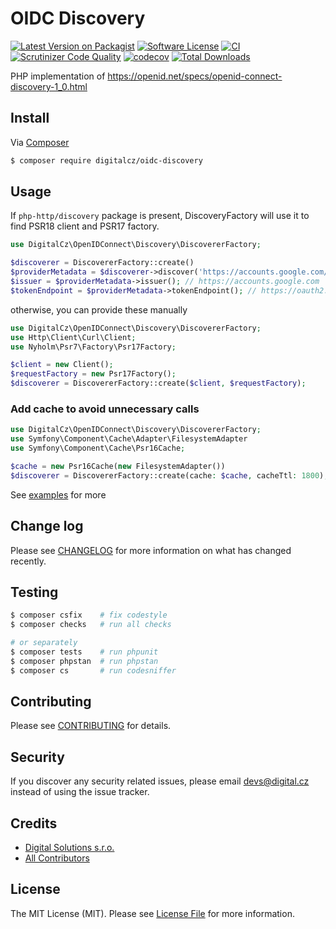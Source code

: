 # OIDC Discovery

[![Latest Version on Packagist][ico-version]][link-packagist]
[![Software License][ico-license]](LICENSE)
[![CI](https://github.com/digitalcz/oidc-discovery/workflows/CI/badge.svg)]()
[![Scrutinizer Code Quality](https://scrutinizer-ci.com/g/digitalcz/oidc-discovery/badges/quality-score.png?b=0.x)](https://scrutinizer-ci.com/g/digitalcz/oidc-discovery/?branch=0.x)
[![codecov](https://codecov.io/gh/digitalcz/oidc-discovery/branch/0.x/graph/badge.svg?token=e8B81l7mzA)](https://codecov.io/gh/digitalcz/oidc-discovery)
[![Total Downloads][ico-downloads]][link-downloads]

PHP implementation of https://openid.net/specs/openid-connect-discovery-1_0.html

## Install

Via [Composer](https://getcomposer.org/)

```bash
$ composer require digitalcz/oidc-discovery
```

## Usage

If `php-http/discovery` package is present, DiscoveryFactory will use it to find PSR18 client and PSR17 factory.

```php
use DigitalCz\OpenIDConnect\Discovery\DiscovererFactory;

$discoverer = DiscovererFactory::create()
$providerMetadata = $discoverer->discover('https://accounts.google.com/.well-known/openid-configuration');
$issuer = $providerMetadata->issuer(); // https://accounts.google.com
$tokenEndpoint = $providerMetadata->tokenEndpoint(); // https://oauth2.googleapis.com/token
```

otherwise, you can provide these manually 
```php
use DigitalCz\OpenIDConnect\Discovery\DiscovererFactory;
use Http\Client\Curl\Client;
use Nyholm\Psr7\Factory\Psr17Factory;

$client = new Client();
$requestFactory = new Psr17Factory();
$discoverer = DiscovererFactory::create($client, $requestFactory);
```

### Add cache to avoid unnecessary calls
```php
use DigitalCz\OpenIDConnect\Discovery\DiscovererFactory;
use Symfony\Component\Cache\Adapter\FilesystemAdapter
use Symfony\Component\Cache\Psr16Cache;

$cache = new Psr16Cache(new FilesystemAdapter())
$discoverer = DiscovererFactory::create(cache: $cache, cacheTtl: 1800);
```

See [examples](examples) for more

## Change log

Please see [CHANGELOG](CHANGELOG.md) for more information on what has changed recently.

## Testing

``` bash
$ composer csfix    # fix codestyle
$ composer checks   # run all checks 

# or separately
$ composer tests    # run phpunit
$ composer phpstan  # run phpstan
$ composer cs       # run codesniffer
```

## Contributing

Please see [CONTRIBUTING](CONTRIBUTING.md) for details.

## Security

If you discover any security related issues, please email devs@digital.cz instead of using the issue tracker.

## Credits

- [Digital Solutions s.r.o.][link-author]
- [All Contributors][link-contributors]

## License

The MIT License (MIT). Please see [License File](LICENSE) for more information.

[ico-version]: https://img.shields.io/packagist/v/digitalcz/oidc-discovery.svg?style=flat-square
[ico-license]: https://img.shields.io/badge/license-MIT-brightgreen.svg?style=flat-square
[ico-downloads]: https://img.shields.io/packagist/dt/digitalcz/oidc-discovery.svg?style=flat-square

[link-packagist]: https://packagist.org/packages/digitalcz/oidc-discovery
[link-downloads]: https://packagist.org/packages/digitalcz/oidc-discovery
[link-author]: https://github.com/digitalcz
[link-contributors]: ../../contributors

